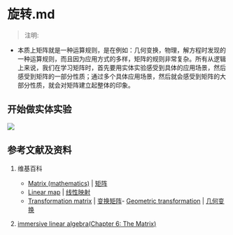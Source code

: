 # 旋转.md

> 注明:
>  
- 本质上矩阵就是一种运算规则，是在例如：几何变换，物理，解方程时发现的一种运算规则，而且因为应用方式的多样，矩阵的规则非常复杂。所有从逻辑上来说，我们在学习矩阵时，首先要用实体实验感受到具体的应用场景，然后感受到矩阵的一部分性质；通过多个具体应用场景，然后就会感受到矩阵的大部分性质，就会对矩阵建立起整体的印象。

## 开始做实体实验

![](/images/线性代数/矩阵/变换矩阵/旋转/1a1.jpg)

## 参考文献及资料

1. 维基百科
	- [Matrix (mathematics)](https://en.wikipedia.org/wiki/Matrix_(mathematics)) | [矩阵](https://zh.wikipedia.org/wiki/矩阵) 
	- [Linear map](https://en.wikipedia.org/wiki/Linear_map) | [线性映射](https://zh.wikipedia.org/wiki/线性映射) 
	- [Transformation matrix](https://en.wikipedia.org/wiki/Transformation_matrix) | [变换矩阵](https://zh.wikipedia.org/wiki/变换矩阵)- [Geometric transformation](https://en.wikipedia.org/wiki/Geometric_transformation) | [几何变换](https://zh.wikipedia.org/wiki/几何变换) 
    
2. [immersive linear algebra(Chapter 6: The Matrix)](http://immersivemath.com/ila/ch06_matrices/ch06.html)